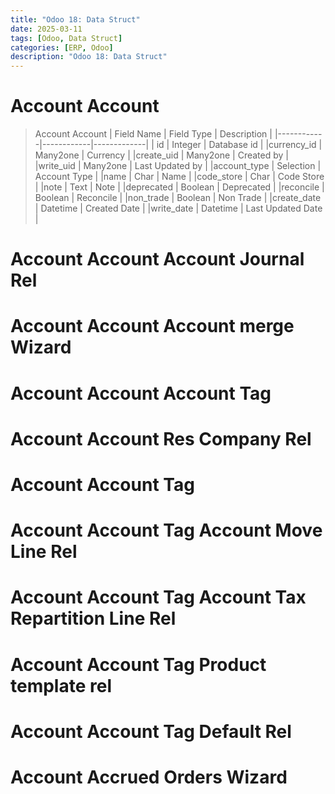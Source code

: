 ```yaml
---
title: "Odoo 18: Data Struct"
date: 2025-03-11
tags: [Odoo, Data Struct]
categories: [ERP, Odoo]
description: "Odoo 18: Data Struct"
---
```


# Account Account
> Account Account
| Field Name | Field Type | Description |
|------------|------------|-------------|
| id | Integer | Database id |
|currency_id | Many2one | Currency |
|create_uid | Many2one | Created by |
|write_uid | Many2one | Last Updated by |
|account_type | Selection | Account Type |
|name | Char | Name |
|code_store | Char | Code Store |
|note | Text | Note |
|deprecated | Boolean | Deprecated |
|reconcile | Boolean | Reconcile |
|non_trade | Boolean | Non Trade |
|create_date | Datetime | Created Date |
|write_date | Datetime | Last Updated Date |

# Account Account Account Journal Rel

# Account Account Account merge Wizard

# Account Account Account Tag

# Account Account Res Company Rel

# Account Account Tag

# Account Account Tag Account Move Line Rel

# Account Account Tag Account Tax Repartition Line Rel

# Account Account Tag Product template rel

# Account Account Tag Default Rel

# Account Accrued Orders Wizard